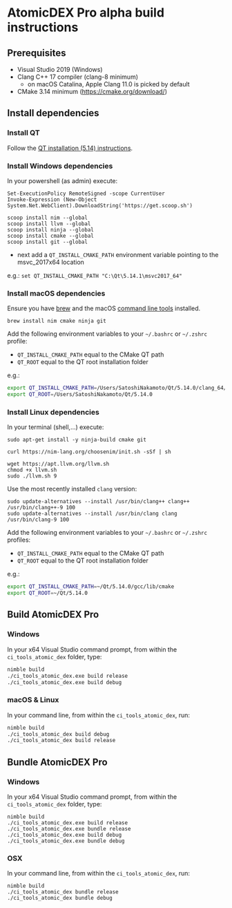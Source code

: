 # AtomicDEX Pro alpha build instructions

## Prerequisites

- Visual Studio 2019 (Windows)
- Clang C++ 17 compiler (clang-8 minimum)
    - on macOS Catalina, Apple Clang 11.0 is picked by default 
- CMake 3.14 minimum (https://cmake.org/download/)

## Install dependencies

### Install QT

Follow the [QT installation (5.14) instructions](https://www.qt.io/download). 


### Install Windows dependencies

In your powershell (as admin) execute: 

```
Set-ExecutionPolicy RemoteSigned -scope CurrentUser
Invoke-Expression (New-Object System.Net.WebClient).DownloadString('https://get.scoop.sh')

scoop install nim --global
scoop install llvm --global
scoop install ninja --global
scoop install cmake --global
scoop install git --global
```

- next add a `QT_INSTALL_CMAKE_PATH` environment variable pointing to the msvc_2017x64 location

e.g.: `set QT_INSTALL_CMAKE_PATH "C:\Qt\5.14.1\msvc2017_64"`


### Install macOS dependencies

Ensure you have [brew](https://brew.sh) and the macOS [command line tools](https://developer.apple.com/downloads) installed.

```shell
brew install nim cmake ninja git
```

Add the following environment variables to your `~/.bashrc` or `~/.zshrc` profile:
 * `QT_INSTALL_CMAKE_PATH` equal to the CMake QT path
 * `QT_ROOT` equal to the QT root installation folder


e.g.:
```bash
export QT_INSTALL_CMAKE_PATH=/Users/SatoshiNakamoto/Qt/5.14.0/clang_64/lib/cmake
export QT_ROOT=/Users/SatoshiNakamoto/Qt/5.14.0
```

### Install Linux dependencies

In your terminal (shell,...) execute:

```shell
sudo apt-get install -y ninja-build cmake git

curl https://nim-lang.org/choosenim/init.sh -sSf | sh

wget https://apt.llvm.org/llvm.sh
chmod +x llvm.sh
sudo ./llvm.sh 9
```

Use the most recently installed `clang` version:

```
sudo update-alternatives --install /usr/bin/clang++ clang++ /usr/bin/clang++-9 100
sudo update-alternatives --install /usr/bin/clang clang /usr/bin/clang-9 100
```


Add the following environment variables to your `~/.bashrc` or `~/.zshrc` profiles:
 * `QT_INSTALL_CMAKE_PATH` equal to the CMake QT path
 * `QT_ROOT` equal to the QT root installation folder

e.g.:
```bash
export QT_INSTALL_CMAKE_PATH=~/Qt/5.14.0/gcc/lib/cmake
export QT_ROOT=~/Qt/5.14.0
```

## Build AtomicDEX Pro 

### Windows

In your x64 Visual Studio command prompt, from within the `ci_tools_atomic_dex` folder, type:

```bash
nimble build
./ci_tools_atomic_dex.exe build release
./ci_tools_atomic_dex.exe build debug
```

### macOS & Linux

In your command line, from within the `ci_tools_atomic_dex`, run:

```bash
nimble build
./ci_tools_atomic_dex build debug
./ci_tools_atomic_dex build release
```

## Bundle AtomicDEX Pro

### Windows

In your x64 Visual Studio command prompt, from within the `ci_tools_atomic_dex` folder, type:

```
nimble build
./ci_tools_atomic_dex.exe build release
./ci_tools_atomic_dex.exe bundle release
./ci_tools_atomic_dex.exe build debug
./ci_tools_atomic_dex.exe bundle debug
```

### OSX

In your command line, from within the `ci_tools_atomic_dex`, run:

```
nimble build
./ci_tools_atomic_dex bundle release
./ci_tools_atomic_dex bundle debug
```


